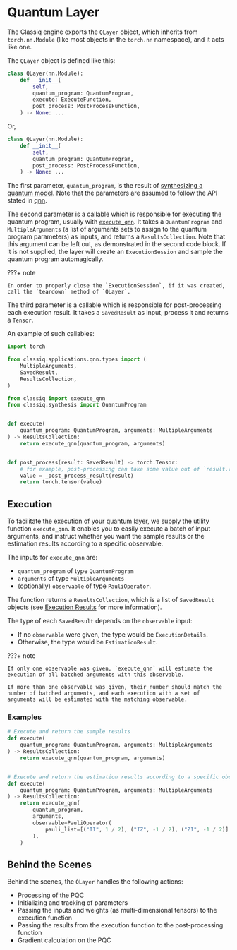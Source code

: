 # Quantum Layer

The Classiq engine exports the `QLayer` object, which inherits from `torch.nn.Module` (like most objects in the `torch.nn` namespace), and it acts like one.

The `QLayer` object is defined like this:

[comment]: DO_NOT_TEST

```python
class QLayer(nn.Module):
    def __init__(
        self,
        quantum_program: QuantumProgram,
        execute: ExecuteFunction,
        post_process: PostProcessFunction,
    ) -> None: ...
```

Or,

[comment]: DO_NOT_TEST

```python
class QLayer(nn.Module):
    def __init__(
        self,
        quantum_program: QuantumProgram,
        post_process: PostProcessFunction,
    ) -> None: ...
```

The first parameter, `quantum_program`, is the result of [synthesizing a quantum model](../../../../user-guide/synthesis/index.md).
Note that the parameters are assumed to follow the API stated in [qnn](qnn.md).

The second parameter is a callable which is responsible for executing the quantum program, usually with [`execute_qnn`](#execution).
It takes a `QuantumProgram` and `MultipleArguments` (a list of arguments sets to assign to the quantum program parameters) as inputs, and returns a `ResultsCollection`.
Note that this argument can be left out, as demonstrated in the second code block.
If it is not supplied, the layer will create an `ExecutionSession` and sample the quantum program automagically.

???+ note

    In order to properly close the `ExecutionSession`, if it was created, call the `teardown` method of `QLayer`.

The third parameter is a callable which is responsible for post-processing each execution result. It takes a `SavedResult` as input, process it and returns a `Tensor`.

An example of such callables:

[comment]: DO_NOT_TEST

```python
import torch

from classiq.applications.qnn.types import (
    MultipleArguments,
    SavedResult,
    ResultsCollection,
)

from classiq import execute_qnn
from classiq.synthesis import QuantumProgram


def execute(
    quantum_program: QuantumProgram, arguments: MultipleArguments
) -> ResultsCollection:
    return execute_qnn(quantum_program, arguments)


def post_process(result: SavedResult) -> torch.Tensor:
    # for example, post-processing can take some value out of `result.value.counts`, which is a `dict`
    value = _post_process_result(result)
    return torch.tensor(value)
```

## Execution

To facilitate the execution of your quantum layer, we supply the utility function `execute_qnn`.
It enables you to easily execute a batch of input arguments, and instruct whether you want the sample results or the estimation results according to a specific observable.

The inputs for `execute_qnn` are:

-   `quantum_program` of type `QuantumProgram`
-   `arguments` of type `MultipleArguments`
-   (optionally) `observable` of type `PauliOperator`.

The function returns a `ResultsCollection`, which is a list of `SavedResult` objects (see [Execution Results](../../../../user-guide/execution/index.md#results) for more information).

The type of each `SavedResult` depends on the `observable` input:

-   If no `observable` were given, the type would be `ExecutionDetails`.
-   Otherwise, the type would be `EstimationResult`.

???+ note

    If only one observable was given, `execute_qnn` will estimate the execution of all batched arguments with this observable.

    If more than one observable was given, their number should match the number of batched arguments, and each execution with a set of arguments will be estimated with the matching observable.

### Examples

[comment]: DO_NOT_TEST

```python
# Execute and return the sample results
def execute(
    quantum_program: QuantumProgram, arguments: MultipleArguments
) -> ResultsCollection:
    return execute_qnn(quantum_program, arguments)


# Execute and return the estimation results according to a specific observable
def execute(
    quantum_program: QuantumProgram, arguments: MultipleArguments
) -> ResultsCollection:
    return execute_qnn(
        quantum_program,
        arguments,
        observable=PauliOperator(
            pauli_list=[("II", 1 / 2), ("IZ", -1 / 2), ("ZI", -1 / 2)]
        ),
    )
```

## Behind the Scenes

Behind the scenes, the `QLayer` handles the following actions:

-   Processing of the PQC
-   Initializing and tracking of parameters
-   Passing the inputs and weights (as multi-dimensional tensors) to the execution function
-   Passing the results from the execution function to the post-processing function
-   Gradient calculation on the PQC
